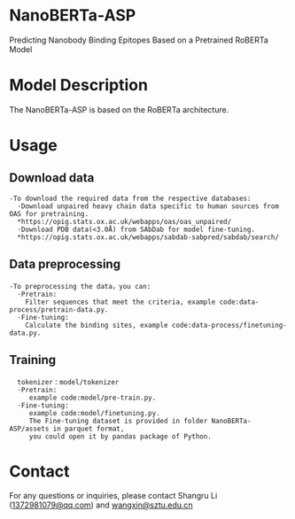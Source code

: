 # NanoBERTa-ASP
Predicting Nanobody Binding Epitopes Based on a Pretrained RoBERTa Model
# Model Description
The NanoBERTa-ASP is based on the RoBERTa architecture.
# Usage
  ## Download data
    -To download the required data from the respective databases:
      ·Download unpaired heavy chain data specific to human sources from OAS for pretraining.
      *https://opig.stats.ox.ac.uk/webapps/oas/oas_unpaired/
      ·Download PDB data(<3.0Å) from SAbDab for model fine-tuning.
      *https://opig.stats.ox.ac.uk/webapps/sabdab-sabpred/sabdab/search/
  ## Data preprocessing
    -To preprocessing the data，you can:
      ·Pretrain:
        Filter sequences that meet the criteria, example code:data-process/pretrain-data.py.
      ·Fine-tuning:
        Calculate the binding sites, example code:data-process/finetuning-data.py.
  ## Training
      tokenizer：model/tokenizer
      ·Pretrain:
         example code:model/pre-train.py.
      ·Fine-tuning:
         example code:model/finetuning.py.
         The Fine-tuning dataset is provided in folder NanoBERTa-ASP/assets in parquet format, 
         you could open it by pandas package of Python.
# Contact
For any questions or inquiries, please contact Shangru Li (1372981079@qq.com) and wangxin@sztu.edu.cn

